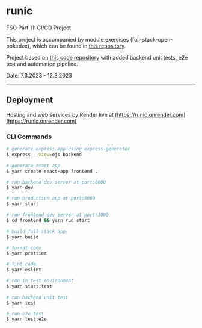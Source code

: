 # runic

FSO Part 11: CI/CD Project

This project is accompanied by module exercises (full-stack-open-pokedex), which can be found in [this repository](https://github.com/aiotrope/full-stack-open-pokedex).

Project based on [this code repository](https://github.com/aiotrope/passlist) with added backend unit tests, e2e test and automation pipeline.

Date: 7.3.2023 - 12.3.2023

---

## Deployment

Hosting and web services by Render live at [https://runic.onrender.com](https://runic.onrender.com)

### CLI Commands

```bash
# generate express app using express-generator
$ express --view=ejs backend

# generate react app
$ yarn create react-app frontend .

# run backend dev server at port:8000
$ yarn dev

# run production app at port:8000
$ yarn start

# run frontend dev server at port:3000
$ cd frontend && yarn run start

# build full stack app
$ yarn build

# format code
$ yarn prettier

# lint code
$ yarn eslint

# run in test environment
$ yarn start:test

# run backend unit test
$ yarn test

# run e2e test
$ yarn test:e2e

```


